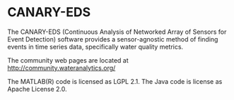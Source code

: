 # CANARY-EDS #
The CANARY-EDS (Continuous Analysis of Networked Array of Sensors for Event Detection) software provides a sensor-agnostic method of finding events in time series data, specifically water quality metrics.

The community web pages are located at http://community.wateranalytics.org/

The MATLAB(R) code is licensed as LGPL 2.1.
The Java code is license as Apache License 2.0.
